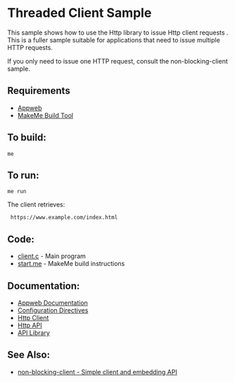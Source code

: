 Threaded Client Sample
===

This sample shows how to use the Http library to issue Http client requests .
This is a fuller sample suitable for applications that need to issue multiple HTTP requests.

If you only need to issue one HTTP request, consult the non-blocking-client sample.

Requirements
---
* [Appweb](https://www.embedthis.com/appweb/download.html)
* [MakeMe Build Tool](https://www.embedthis.com/makeme/download.html)

To build:
---
    me

To run:
---
    me run

The client retrieves:

     https://www.example.com/index.html

Code:
---
* [client.c](client.c) - Main program
* [start.me](start.me) - MakeMe build instructions

Documentation:
---
* [Appweb Documentation](https://www.embedthis.com/appweb/doc/index.html)
* [Configuration Directives](https://www.embedthis.com/appweb/doc/users/configuration.html#directives)
* [Http Client](https://www.embedthis.com/appweb/doc/users/client.html)
* [Http API](https://www.embedthis.com/appweb/doc/api/http.html)
* [API Library](https://www.embedthis.com/appweb/doc/ref/native.html)

See Also:
---
* [non-blocking-client - Simple client and embedding API](../non-blocking-client/README.md)
